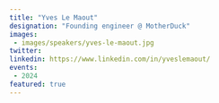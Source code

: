 ```yaml
---
title: "Yves Le Maout"
designation: "Founding engineer @ MotherDuck"
images:
 - images/speakers/yves-le-maout.jpg
twitter: 
linkedin: https://www.linkedin.com/in/yveslemaout/
events:
 - 2024
featured: true
---
```




